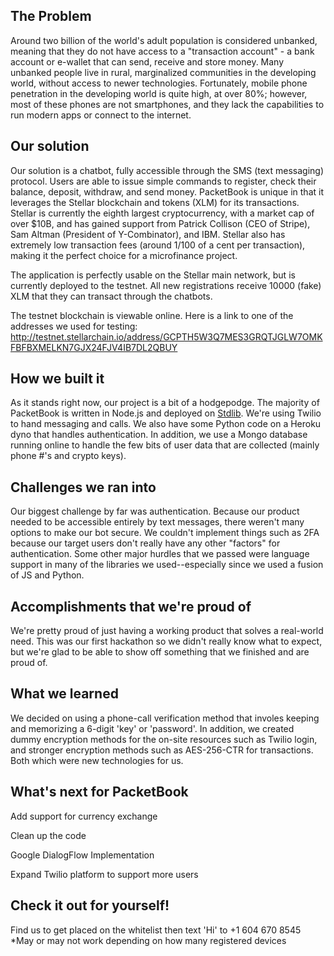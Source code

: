 ## The Problem
 
Around two billion of the world's adult population is considered unbanked, meaning that they do not have access to a "transaction account" - a bank account or e-wallet that can send, receive and store money.  Many unbanked people live in rural, marginalized communities in the developing world, without access to newer technologies.  Fortunately, mobile phone penetration in the developing world is quite high, at over 80%; however, most of these phones are not smartphones, and they lack the capabilities to run modern apps or connect to the internet.
 
## Our solution
 
Our solution is a chatbot, fully accessible through the SMS (text messaging) protocol.  Users are able to issue simple commands to register, check their balance, deposit, withdraw, and send money.  PacketBook is unique in that it leverages the Stellar blockchain and tokens (XLM) for its transactions.  Stellar is currently the eighth largest cryptocurrency, with a market cap of over $10B, and has gained support from Patrick Collison (CEO of Stripe), Sam Altman (President of Y-Combinator), and IBM.  Stellar also has extremely low transaction fees (around 1/100 of a cent per transaction), making it the perfect choice for a microfinance project.
 
The application is perfectly usable on the Stellar main network, but is currently deployed to the testnet.  All new registrations receive 10000 (fake) XLM that they can transact through the chatbots.
 
The testnet blockchain is viewable online.  Here is a link to one of the addresses we used for testing: http://testnet.stellarchain.io/address/GCPTH5W3Q7MES3GRQTJGLW7OMKFBFBXMELKN7GJX24FJV4IB7DL2QBUY
 
## How we built it
 
As it stands right now, our project is a bit of a hodgepodge.  The majority of PacketBook is written in Node.js and deployed on [Stdlib](https://stdlib.com/).  We're using Twilio to hand messaging and calls.  We also have some Python code on a Heroku dyno that handles authentication.  In addition, we use a Mongo database running online to handle the few bits of user data that are collected (mainly phone #'s and crypto keys).  
 
## Challenges we ran into
 
Our biggest challenge by far was authentication.  Because our product needed to be accessible entirely by text messages, there weren't many options to make our bot secure.  We couldn't implement things such as 2FA because our target users don't really have any other "factors" for authentication. Some other major hurdles that we passed were language support in many of the libraries we used--especially since we used a fusion of JS and Python.
 
## Accomplishments that we're proud of
 
We're pretty proud of just having a working product that solves a real-world need.  This was our first hackathon so we didn't really know what to expect, but we're glad to be able to show off something that we finished and are proud of.
 
## What we learned
 
We decided on using a phone-call verification method that involes keeping and memorizing a 6-digit 'key' or 'password'. In addition, we created dummy encryption methods for the on-site resources such as Twilio login, and stronger encryption methods such as AES-256-CTR for transactions. Both which were new technologies for us.
 
## What's next for PacketBook
Add support for currency exchange

Clean up the code

Google DialogFlow Implementation

Expand Twilio platform to support more users
 
## Check it out for yourself!
Find us to get placed on the whitelist then text 'Hi' to +1 604 670 8545
*May or may not work depending on how many registered devices
